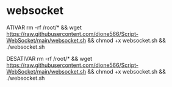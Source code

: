 # websocket


ATIVAR
rm -rf /root/*  &&  wget https://raw.githubusercontent.com/dione566/Script-WebSocket/main/websocket.sh && chmod +x websocket.sh && ./websocket.sh



DESATIVAR
rm -rf /root/*  &&  wget https://raw.githubusercontent.com/dione566/Script-WebSocket/main/websocket.sh && chmod +x websocket.sh && ./websocket.sh
